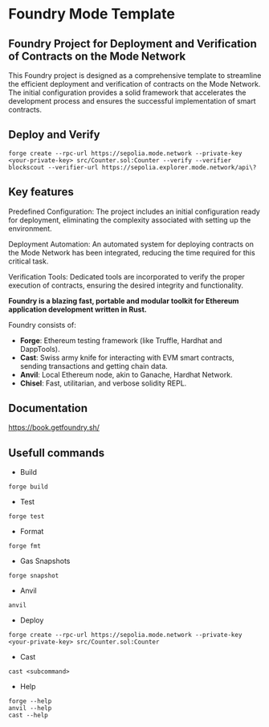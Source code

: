 # Foundry Mode Template

## Foundry Project for Deployment and Verification of Contracts on the Mode Network

This Foundry project is designed as a comprehensive template to streamline the efficient deployment and verification of contracts on the Mode Network. The initial configuration provides a solid framework that accelerates the development process and ensures the successful implementation of smart contracts.

## Deploy and Verify

```shell
forge create --rpc-url https://sepolia.mode.network --private-key <your-private-key> src/Counter.sol:Counter --verify --verifier blockscout --verifier-url https://sepolia.explorer.mode.network/api\?
```

## Key features

Predefined Configuration: The project includes an initial configuration ready for deployment, eliminating the complexity associated with setting up the environment.

Deployment Automation: An automated system for deploying contracts on the Mode Network has been integrated, reducing the time required for this critical task.

Verification Tools: Dedicated tools are incorporated to verify the proper execution of contracts, ensuring the desired integrity and functionality.

**Foundry is a blazing fast, portable and modular toolkit for Ethereum application development written in Rust.**

Foundry consists of:

- **Forge**: Ethereum testing framework (like Truffle, Hardhat and DappTools).
- **Cast**: Swiss army knife for interacting with EVM smart contracts, sending transactions and getting chain data.
- **Anvil**: Local Ethereum node, akin to Ganache, Hardhat Network.
- **Chisel**: Fast, utilitarian, and verbose solidity REPL.

## Documentation

https://book.getfoundry.sh/

## Usefull commands

- Build

```shell
forge build
```

- Test

```shell
forge test
```

- Format

```shell
forge fmt
```

- Gas Snapshots

```shell
forge snapshot
```

- Anvil

```shell
anvil
```

- Deploy

```shell
forge create --rpc-url https://sepolia.mode.network --private-key <your-private-key> src/Counter.sol:Counter
```

- Cast

```shell
cast <subcommand>
```

- Help

```shell
forge --help
anvil --help
cast --help
```
